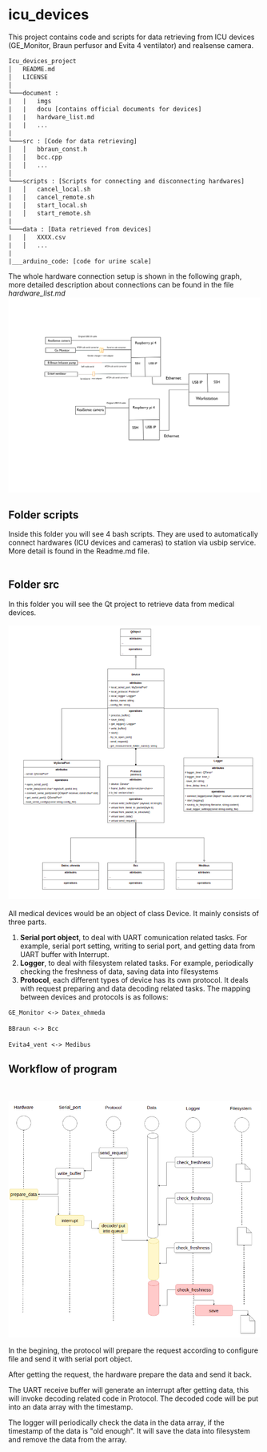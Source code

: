 # icu_devices
This project contains code and scripts for data retrieving from ICU devices (GE_Monitor, Braun perfusor and Evita 4 ventilator) and realsense camera.

```
Icu_devices_project
│   README.md
│   LICENSE    
│
└───document : 
|   |   imgs
|   |   docu [contains official documents for devices]
|   |   hardware_list.md
|   |   ...
|
└───src : [Code for data retrieving]
│   │   bbraun_const.h
│   │   bcc.cpp
│   │   ...
│   
└───scripts : [Scripts for connecting and disconnecting hardwares]
|   │   cancel_local.sh
|   │   cancel_remote.sh
|   │   start_local.sh
|   │   start_remote.sh
|
└───data : [Data retrieved from devices]
|   │   XXXX.csv
|   │   ...
|
|___arduino_code: [code for urine scale]

```
The whole hardware connection setup is shown in the following graph, more detailed description about connections can be found in the file *hardware_list.md*
<img src="./documents/imgs/Connection.png">
<br>

## Folder **scripts**
Inside this folder you will see 4 bash scripts. They are used to automatically connect hardwares (ICU devices and cameras) to station via usbip service. More detail is found in the Readme.md file.
\
<br>


## Folder **src**
In this folder you will see the Qt project to retrieve data from medical devices. 
\
\
<img src='./documents/imgs/UML.png'>
\
\
All medical devices would be an object of class Device. It mainly consists of three parts.
1. **Serial port object**, to deal with UART comunication related tasks. For example, serial port setting, writing to serial port, and getting data from UART buffer with Interrupt.
2. **Logger**, to deal with filesystem related tasks. For example, periodically checking the freshness of data, saving data into filesystems
3. **Protocol**, each different types of device has its own protocol. It deals with request preparing and data decoding related tasks. The mapping between devices and protocols is as follows:

```
GE_Monitor <-> Datex_ohmeda

BBraun <-> Bcc

Evita4_vent <-> Medibus
```


## Workflow of program
\
\
<img src='./documents/imgs/Data_flow.png'>



In the begining, the protocol will prepare the request according to configure file and send it with serial port object. 

After getting the request, the hardware prepare the data and send it back.

The UART receive buffer will generate an interrupt after getting data, this will invoke decoding related code in Protocol. The decoded code will be put into an data array with the timestamp.

The logger will periodically check the data in the data array, if the timestamp of the data is "old enough". It will save the data into filesystem and remove the data from the array.
